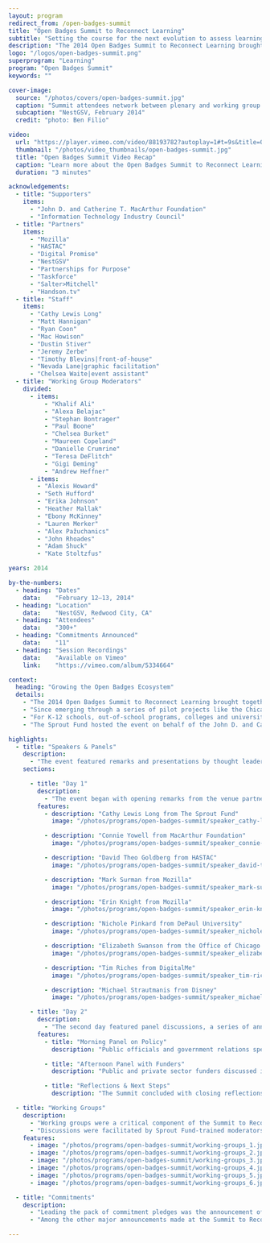 ```yaml
---
layout: program
redirect_from: /open-badges-summit
title: "Open Badges Summit to Reconnect Learning"
subtitle: "Setting the course for the next evolution to assess learning and recognize skills and competencies at a Silicon Valley conference."
description: "The 2014 Open Badges Summit to Reconnect Learning brought together nearly 300 participants from around the world to work together on setting the course for the next evolution of Open Badges, a new approach to assessing learning and recognizing skills and competencies wherever they are learned—in school, on the job, in the community, or online."
logo: "/logos/open-badges-summit.png"
superprogram: "Learning"
program: "Open Badges Summit"
keywords: ""

cover-image:
  source: "/photos/covers/open-badges-summit.jpg"
  caption: "Summit attendees network between plenary and working group sessions"
  subcaption: "NestGSV, February 2014"
  credit: "photo: Ben Filio"

video:
  url: "https://player.vimeo.com/video/88193782?autoplay=1#t=9s&title=0&byline=0&portrait=0"
  thumbnail: "/photos/video_thumbnails/open-badges-summit.jpg"
  title: "Open Badges Summit Video Recap"
  caption: "Learn more about the Open Badges Summit to Reconnect Learning."
  duration: "3 minutes"

acknowledgements:
  - title: "Supporters"
    items:
      - "John D. and Catherine T. MacArthur Foundation"
      - "Information Technology Industry Council"
  - title: "Partners"
    items:
      - "Mozilla"
      - "HASTAC"
      - "Digital Promise"
      - "NestGSV"
      - "Partnerships for Purpose"
      - "Taskforce"
      - "Salter>Mitchell"
      - "Handson.tv"
  - title: "Staff"
    items:
      - "Cathy Lewis Long"
      - "Matt Hannigan"
      - "Ryan Coon"
      - "Mac Howison"
      - "Dustin Stiver"
      - "Jeremy Zerbe"
      - "Timothy Blevins|front-of-house"
      - "Nevada Lane|graphic facilitation"
      - "Chelsea Waite|event assistant"
  - title: "Working Group Moderators"
    divided:
      - items:
          - "Khalif Ali"
          - "Alexa Belajac"
          - "Stephan Bontrager"
          - "Paul Boone"
          - "Chelsea Burket"
          - "Maureen Copeland"
          - "Danielle Crumrine"
          - "Teresa DeFlitch"
          - "Gigi Deming"
          - "Andrew Heffner"
      - items:
        - "Alexis Howard"
        - "Seth Hufford"
        - "Erika Johnson"
        - "Heather Mallak"
        - "Ebony McKinney"
        - "Lauren Merker"
        - "Alex Pažuchanics"
        - "John Rhoades"
        - "Adam Shuck"
        - "Kate Stoltzfus"

years: 2014

by-the-numbers:
  - heading: "Dates"
    data:    "February 12–13, 2014"
  - heading: "Location"
    data:    "NestGSV, Redwood City, CA"
  - heading: "Attendees"
    data:    "300+"
  - heading: "Commitments Announced"
    data:    "11"
  - heading: "Session Recordings"
    data:    "Available on Vimeo"
    link:    "https://vimeo.com/album/5334664"

context:
  heading: "Growing the Open Badges Ecosystem"
  details:
    - "The 2014 Open Badges Summit to Reconnect Learning brought together nearly 300 participants from around the world to work together on setting the course for the next evolution of Open Badges, a new approach to assessing learning and recognizing skills and competencies wherever they are learned—in school, on the job, in the community, or online."
    - "Since emerging through a series of pilot projects like the Chicago Summer of Learning and supported by research initiatives like HASTAC, Open Badges have demonstrated the potential for disruptive innovation in the way we learn in today’s connected, digital world. Held in February 2014 in Silicon Valley, the Summit to Reconnect Learning was the first event to focus on moving Open Badges from the edges of innovation to the mainstream."
    - "For K-12 schools, out-of-school programs, colleges and universities, as well as businesses and professional organizations, open digital badges are an increasingly popular way to verify and document skills and achievements that are not adequately measured by standardized tests and traditional resumes or diplomas. Throughout the event, a wave of new business and education partners made public pledges committing to help accelerate the spread and scale of digital badges for learning."
    - "The Sprout Fund hosted the event on behalf of the John D. and Catherine T. MacArthur Foundation, a leader in the Open Badges movement."

highlights:
  - title: "Speakers & Panels"
    description:
      - "The event featured remarks and presentations by thought leaders representing key stakeholders in the badges for learning movement, as well as announcements from organizations and businesses making new commitments to contribute to the next evolution of badges for learning."
    sections:

      - title: "Day 1"
        description:
          - "The event began with opening remarks from the venue partners, Karen Cator, Executive Director of Digital Promise and Kayvan Baroumand, founder of NestGSV. Throughout the rest of the morning and early afternoon, a series of speakers and panels took the stage on different topics in the badge ecosystem."
        features:
          - description: "Cathy Lewis Long from The Sprout Fund"
            image: "/photos/programs/open-badges-summit/speaker_cathy-lewis-long.jpg"

          - description: "Connie Yowell from MacArthur Foundation"
            image: "/photos/programs/open-badges-summit/speaker_connie-yowell.jpg"

          - description: "David Theo Goldberg from HASTAC"
            image: "/photos/programs/open-badges-summit/speaker_david-theo-goldberg.jpg"

          - description: "Mark Surman from Mozilla"
            image: "/photos/programs/open-badges-summit/speaker_mark-surman.jpg"

          - description: "Erin Knight from Mozilla"
            image: "/photos/programs/open-badges-summit/speaker_erin-knight.jpg"

          - description: "Nichole Pinkard from DePaul University"
            image: "/photos/programs/open-badges-summit/speaker_nichole-pinkard.jpg"

          - description: "Elizabeth Swanson from the Office of Chicago Mayor Rahm Emanuel"
            image: "/photos/programs/open-badges-summit/speaker_elizabeth-swanson.jpg"

          - description: "Tim Riches from DigitalMe"
            image: "/photos/programs/open-badges-summit/speaker_tim-riches.jpg"

          - description: "Michael Strautmanis from Disney"
            image: "/photos/programs/open-badges-summit/speaker_michael-strautmanis.jpg"

      - title: "Day 2"
        description:
          - "The second day featured panel discussions, a series of announcements committing to the work of Open Badges, and wrapped up with a closing plenary session."
        features:
          - title: "Morning Panel on Policy"
            description: "Public officials and government relations specialists discuss badges for learning, featuring Thelma Melendez of the Office of Los Angeles Mayor Eric Garcetti, Jonathan Williams of Intel Corporation, and Geoff Lane of the Information Technology Industry Council."

          - title: "Afternoon Panel with Funders"
            description: "Public and private sector funders discussed investment in Open Badges, featuring Janice Earle of the National Science Foundation, Francesca Carpenter of Qatar Foundation International, Miguel Salinas of Adobe Foundation, and Jennifer Humke of the MacArthur Foundation."

          - title: "Reflections & Next Steps"
            description: "The Summit concluded with closing reflections from Connie Yowell of the MacArthur Foundation, Erin Knight of the Badge Alliance, Jerry Isdale of Spacegambit, Ed Meier of Big Thought, Nate Otto of Indiana University, and other attendees."

  - title: "Working Groups"
    description:
      - "Working groups were a critical component of the Summit to Reconnect Learning. Composed of a diverse array of participants, 21 groups were assembled to represent a variety of badge audiences, various levels of awareness and experience with badging, and different potential roles within Open Badges (issuers, earners, endorsers, researchers, badge system designers, etc.)."
      - "Discussions were facilitated by Sprout Fund-trained moderators who led Working Groups through a process designed to help participants at all levels of the badge awareness spectrum discuss issues related to the conception and implementation of badge projects. One of the ultimate goals of the Working Group process was to enable participants to develop pledges that would commit their organizations to the shared effort to move the Open Badges movement forward."
    features:
      - image: "/photos/programs/open-badges-summit/working-groups_1.jpg"
      - image: "/photos/programs/open-badges-summit/working-groups_2.jpg"
      - image: "/photos/programs/open-badges-summit/working-groups_3.jpg"
      - image: "/photos/programs/open-badges-summit/working-groups_4.jpg"
      - image: "/photos/programs/open-badges-summit/working-groups_5.jpg"
      - image: "/photos/programs/open-badges-summit/working-groups_6.jpg"

  - title: "Commitments"
    description:
      - "Leading the pack of commitment pledges was the announcement of the formation of the Badge Alliance, a network of organizations and individuals building and enhancing an open badging ecosystem. This new entity will take lead responsibility for stewarding the Open Badges movement as it continues to evolve. It was announced that Erin Knight, Director of Learning at Mozilla, would lead the Badge Alliance."
      - "Among the other major announcements made at the Summit to Reconnect Learning, several major global education companies including Pearson, Blackboard, edX, workforce.io and others committed to integrating the Open Badges platform into their digital credentialing systems."

---
```

